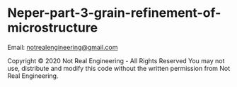# Neper-part-3-grain-refinement-of-microstructure

Email: notrealengineering@gmail.com

Copyright © 2020 Not Real Engineering - All Rights Reserved You may not use, distribute and modify this code without the written permission from Not Real Engineering.
